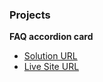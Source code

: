 ### Projects

**FAQ accordion card**
- [Solution URL](https://github.com/udulko2/challenges/tree/main/projects/faq-accordion-card)
- [Live Site URL](https://faq-accordion-card-eae9e3.netlify.app)
